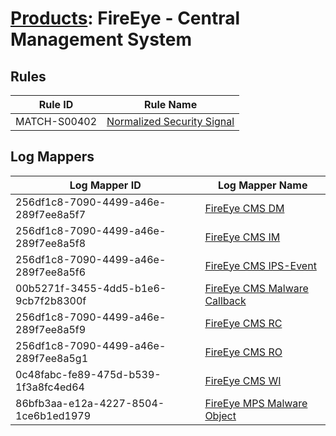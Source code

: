 # [Products](README.md): FireEye - Central Management System

## Rules

|Rule ID|Rule Name|
|----|----|
|MATCH-S00402|[Normalized Security Signal](../rules/MATCH-S00402.md)|


## Log Mappers

|Log Mapper ID|Log Mapper Name|
|----|----|
|256df1c8-7090-4499-a46e-289f7ee8a5f7|[FireEye CMS DM](../mappings/256df1c8-7090-4499-a46e-289f7ee8a5f7.md)|
|256df1c8-7090-4499-a46e-289f7ee8a5f8|[FireEye CMS IM](../mappings/256df1c8-7090-4499-a46e-289f7ee8a5f8.md)|
|256df1c8-7090-4499-a46e-289f7ee8a5f6|[FireEye CMS IPS-Event](../mappings/256df1c8-7090-4499-a46e-289f7ee8a5f6.md)|
|00b5271f-3455-4dd5-b1e6-9cb7f2b8300f|[FireEye CMS Malware Callback](../mappings/00b5271f-3455-4dd5-b1e6-9cb7f2b8300f.md)|
|256df1c8-7090-4499-a46e-289f7ee8a5f9|[FireEye CMS RC](../mappings/256df1c8-7090-4499-a46e-289f7ee8a5f9.md)|
|256df1c8-7090-4499-a46e-289f7ee8a5g1|[FireEye CMS RO](../mappings/256df1c8-7090-4499-a46e-289f7ee8a5g1.md)|
|0c48fabc-fe89-475d-b539-1f3a8fc4ed64|[FireEye CMS WI](../mappings/0c48fabc-fe89-475d-b539-1f3a8fc4ed64.md)|
|86bfb3aa-e12a-4227-8504-1ce6b1ed1979|[FireEye MPS Malware Object](../mappings/86bfb3aa-e12a-4227-8504-1ce6b1ed1979.md)|



